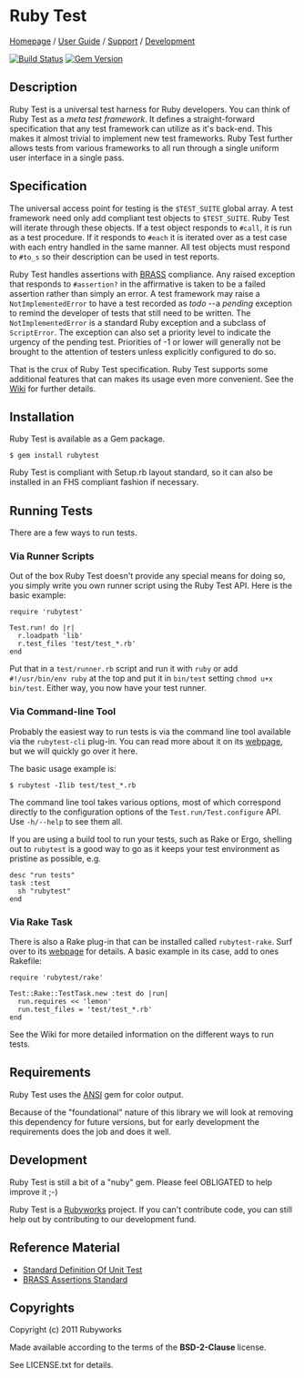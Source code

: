 # Ruby Test

[Homepage](http://rubyworks.github.com/rubytest) /
[User Guide](http://wiki.github.com/rubyworks/rubytest) /
[Support](http://github.com/rubyworks/rubytest/issues) /
[Development](http://github.com/rubyworks/rubytest)

[![Build Status](https://secure.travis-ci.org/rubyworks/rubytest.png)](http://travis-ci.org/rubyworks/rubytest)
[![Gem Version](https://badge.fury.io/rb/rubytest.png)](http://badge.fury.io/rb/rubytest)


## Description

Ruby Test is a universal test harness for Ruby developers. You can think
of Ruby Test as a *meta test framework*. It defines a straight-forward
specification that any test framework can utilize as it's back-end.
This makes it almost trivial to implement new test frameworks. Ruby Test
further allows tests from various frameworks to all run through a single
uniform user interface in a single pass.


## Specification

The universal access point for testing is the `$TEST_SUITE` global array. A test
framework need only add compliant test objects to `$TEST_SUITE`. 
Ruby Test will iterate through these objects. If a test object responds to
`#call`, it is run as a test procedure. If it responds to `#each` it is iterated
over as a test case with each entry handled in the same manner. All test 
objects must respond to `#to_s` so their description can be used in test
reports.

Ruby Test handles assertions with [BRASS](http://rubyworks.github.com/brass)
compliance. Any raised exception that responds to `#assertion?` in the
affirmative is taken to be a failed assertion rather than simply an error. 
A test framework may raise a `NotImplementedError` to have a test recorded
as *todo* --a _pending_ exception to remind the developer of tests that still
need to be written. The `NotImplementedError` is a standard Ruby exception
and a subclass of `ScriptError`. The exception can also set a priority level
to indicate the urgency of the pending test. Priorities of -1 or lower
will generally not be brought to the attention of testers unless explicitly 
configured to do so.

That is the crux of Ruby Test specification. Ruby Test supports some
additional features that can makes its usage even more convenient.
See the [Wiki](http://github.com/rubyworks/test/wiki) for further details.


## Installation

Ruby Test is available as a Gem package.

    $ gem install rubytest

Ruby Test is compliant with Setup.rb layout standard, so it can
also be installed in an FHS compliant fashion if necessary.


## Running Tests

There are a few ways to run tests. 

### Via Runner Scripts

Out of the box Ruby Test doesn't provide any special means for doing so,
you simply write you own runner script using the Ruby Test API.
Here is the basic example:

    require 'rubytest'

    Test.run! do |r|
      r.loadpath 'lib'
      r.test_files 'test/test_*.rb'
    end

Put that in a `test/runner.rb` script and run it with `ruby` or
add `#!/usr/bin/env ruby` at the top and put it in `bin/test`
setting `chmod u+x bin/test`. Either way, you now have your test
runner.

### Via Command-line Tool

Probably the easiest way to run tests is via the command line tool available
via the `rubytest-cli` plug-in. You can read more about it on its
[webpage](http://rubyworks.github.com/rubytest-cli), but we will quickly go
over it here. 

The basic usage example is:

    $ rubytest -Ilib test/test_*.rb

The command line tool takes various options, most of which correspond directly
to the configuration options of the `Test.run/Test.configure` API. Use
`-h/--help` to see them all.

If you are using a build tool to run your tests, such as Rake or Ergo, shelling
out to `rubytest` is a good way to go as it keeps your test environment as 
pristine as possible, e.g.

    desc "run tests"
    task :test
      sh "rubytest"
    end

### Via Rake Task

There is also a Rake plug-in that can be installed called `rubytest-rake`.
Surf over to its [webpage](http://rubyworks.github.com/rubytest-rake) for details.
A basic example in its case, add to ones Rakefile:

    require 'rubytest/rake'

    Test::Rake::TestTask.new :test do |run|
      run.requires << 'lemon'
      run.test_files = 'test/test_*.rb'
    end

See the Wiki for more detailed information on the different ways to run tests.


## Requirements

Ruby Test uses the [ANSI](http://rubyworks.github.com/ansi) gem for color output.

Because of the "foundational" nature of this library we will look at removing
this dependency for future versions, but for early development the 
requirements does the job and does it well.


## Development

Ruby Test is still a bit of a "nuby" gem. Please feel OBLIGATED to help improve it ;-)

Ruby Test is a [Rubyworks](http://rubyworks.github.com) project. If you can't
contribute code, you can still help out by contributing to our development fund.


## Reference Material

* [Standard Definition Of Unit Test](http://c2.com/cgi/wiki?StandardDefinitionOfUnitTest)
* [BRASS Assertions Standard](http:rubyworks.github.com/brass)


## Copyrights

Copyright (c) 2011 Rubyworks

Made available according to the terms of the <b>BSD-2-Clause</b> license.

See LICENSE.txt for details.

